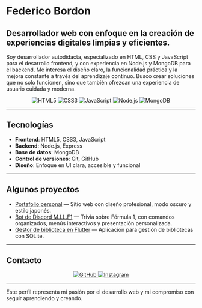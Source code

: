 # Federico Bordon

## Desarrollador web con enfoque en la creación de experiencias digitales limpias y eficientes.

Soy desarrollador autodidacta, especializado en HTML, CSS y JavaScript para el desarrollo frontend, y con experiencia en Node.js y MongoDB para el backend. Me interesa el diseño claro, la funcionalidad práctica y la mejora constante a través del aprendizaje continuo. Busco crear soluciones que no solo funcionen, sino que también ofrezcan una experiencia de usuario cuidada y moderna.

<div align="center">
  <img src="https://img.shields.io/badge/HTML5-E34F26?style=for-the-badge&logo=html5&logoColor=white" alt="HTML5">
  <img src="https://img.shields.io/badge/CSS3-1572B6?style=for-the-badge&logo=css3&logoColor=white" alt="CSS3">
  <img src="https://img.shields.io/badge/JavaScript-F7DF1E?style=for-the-badge&logo=javascript&logoColor=black" alt="JavaScript">
  <img src="https://img.shields.io/badge/Node.js-339933?style=for-the-badge&logo=nodedotjs&logoColor=white" alt="Node.js">
  <img src="https://img.shields.io/badge/MongoDB-47A248?style=for-the-badge&logo=mongodb&logoColor=white" alt="MongoDB">
</div>

---

## Tecnologías

- **Frontend**: HTML5, CSS3, JavaScript  
- **Backend**: Node.js, Express  
- **Base de datos**: MongoDB  
- **Control de versiones**: Git, GitHub  
- **Diseño**: Enfoque en UI clara, accesible y funcional  

---

## Algunos proyectos

- [Portafolio personal](https://github.com/tuusuario/portafolio) — Sitio web con diseño profesional, modo oscuro y estilo japonés.  
- [Bot de Discord M.I.L.F1](https://github.com/tuusuario/milf1-bot) — Trivia sobre Fórmula 1, con comandos organizados, menús interactivos y presentación personalizada.  
- [Gestor de biblioteca en Flutter](https://github.com/tuusuario/flutter-library-app) — Aplicación para gestión de bibliotecas con SQLite.

---

## Contacto

<div align="center">
  <a href="https://github.com/tuusuario">
    <img src="https://img.shields.io/badge/GitHub-100000?style=for-the-badge&logo=github&logoColor=white" alt="GitHub">
  </a>
  <a href="https://www.instagram.com/tuusuario/">
    <img src="https://img.shields.io/badge/Instagram-E4405F?style=for-the-badge&logo=instagram&logoColor=white" alt="Instagram">
  </a>
</div>

---

Este perfil representa mi pasión por el desarrollo web y mi compromiso con seguir aprendiendo y creando.
